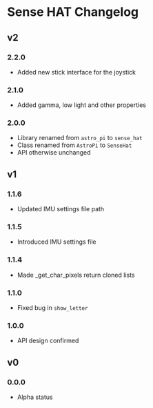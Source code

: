 # Sense HAT Changelog

## v2

### 2.2.0

- Added new stick interface for the joystick

### 2.1.0

- Added gamma, low light and other properties

### 2.0.0

- Library renamed from `astro_pi` to `sense_hat`
- Class renamed from `AstroPi` to `SenseHat`
- API otherwise unchanged

## v1

### 1.1.6

- Updated IMU settings file path

### 1.1.5

- Introduced IMU settings file

### 1.1.4

- Made _get_char_pixels return cloned lists

### 1.1.0

- Fixed bug in `show_letter`

### 1.0.0

- API design confirmed

## v0

### 0.0.0

- Alpha status
